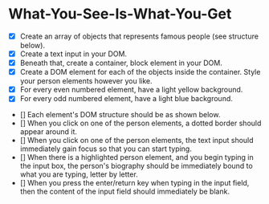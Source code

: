 # What-You-See-Is-What-You-Get

- [x] Create an array of objects that represents famous people (see structure below).
- [x] Create a text input in your DOM.
- [x] Beneath that, create a container, block element in your DOM.
- [x] Create a DOM element for each of the objects inside the container. Style your person elements however you like.
- [x] For every even numbered element, have a light yellow background.
- [x] For every odd numbered element, have a light blue background.
- [] Each element's DOM structure should be as shown below.
- [] When you click on one of the person elements, a dotted border should appear around it.
- [] When you click on one of the person elements, the text input should immediately gain focus so that you can start typing.
- [] When there is a highlighted person element, and you begin typing in the input box, the person's biography should be immediately bound to what you are typing, letter by letter.
- [] When you press the enter/return key when typing in the input field, then the content of the input field should immediately be blank.